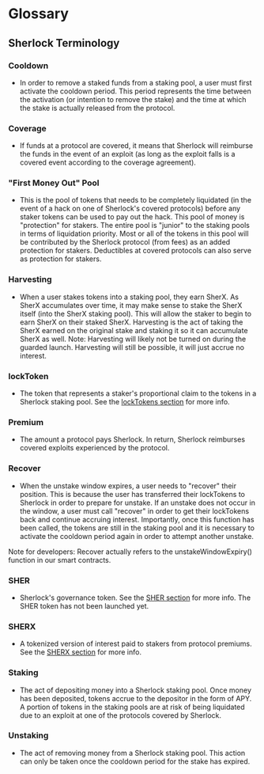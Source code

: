 # Glossary

## Sherlock Terminology

### Cooldown

* In order to remove a staked funds from a staking pool, a user must first activate the cooldown period. This period represents the time between the activation (or intention to remove the stake) and the time at which the stake is actually released from the protocol.

### Coverage

* If funds at a protocol are covered, it means that Sherlock will reimburse the funds in the event of an exploit \(as long as the exploit falls is a covered event according to the coverage agreement\).

### "First Money Out" Pool <a id="buffer-for-stakers"></a>

* This is the pool of tokens that needs to be completely liquidated \(in the event of a hack on one of Sherlock's covered protocols\) before any staker tokens can be used to pay out the hack. This pool of money is "protection" for stakers. The entire pool is "junior" to the staking pools in terms of liquidation priority. Most or all of the tokens in this pool will be contributed by the Sherlock protocol (from fees) as an added protection for stakers. Deductibles at covered protocols can also serve as protection for stakers.

### Harvesting

* When a user stakes tokens into a staking pool, they earn SherX. As SherX accumulates over time, it may make sense to stake the SherX itself (into the SherX staking pool). This will allow the staker to begin to earn SherX on their staked SherX. Harvesting is the act of taking the SherX earned on the original stake and staking it so it can accumulate SherX as well. Note: Harvesting will likely not be turned on during the guarded launch. Harvesting will still be possible, it will just accrue no interest.

### lockToken

* The token that represents a staker's proportional claim to the tokens in a Sherlock staking pool. See the [lockTokens section](tokens/lockTokens.md) for more info.

### Premium

* The amount a protocol pays Sherlock. In return, Sherlock reimburses covered exploits experienced by the protocol.

### Recover

* When the unstake window expires, a user needs to "recover" their position. This is because the user has transferred their lockTokens to Sherlock in order to prepare for unstake. If an unstake does not occur in the window, a user must call "recover" in order to get their lockTokens back and continue accruing interest. Importantly, once this function has been called, the tokens are still in the staking pool and it is necessary to activate the cooldown period again in order to attempt another unstake.

Note for developers: Recover actually refers to the unstakeWindowExpiry() function in our smart contracts.

### SHER

* Sherlock's governance token. See the [SHER section](tokens/sher.md) for more info. The SHER token has not been launched yet.

### SHERX

* A tokenized version of interest paid to stakers from protocol premiums. See the [SHERX section](tokens/sherx.md) for more info.

### Staking

* The act of depositing money into a Sherlock staking pool. Once money has been deposited, tokens accrue to the depositor in the form of APY. A portion of tokens in the staking pools are at risk of being liquidated due to an exploit at one of the protocols covered by Sherlock.

### Unstaking

* The act of removing money from a Sherlock staking pool. This action can only be taken once the cooldown period for the stake has expired.
